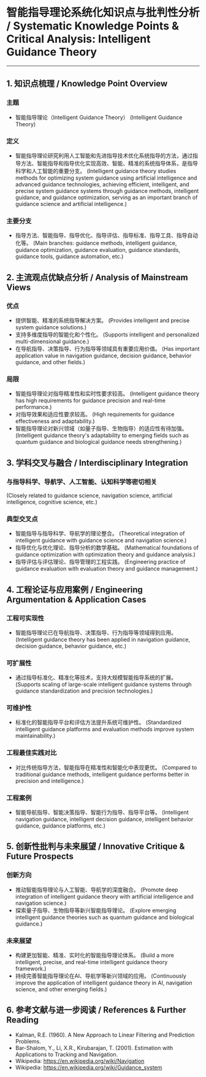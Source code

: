 # 智能指导理论系统化知识点与批判性分析 / Systematic Knowledge Points & Critical Analysis: Intelligent Guidance Theory

---

## 1. 知识点梳理 / Knowledge Point Overview

### 主题

- 智能指导理论（Intelligent Guidance Theory）
  (Intelligent Guidance Theory)

### 定义

- 智能指导理论研究利用人工智能和先进指导技术优化系统指导的方法，通过指导方法、智能指导和指导优化实现高效、智能、精准的系统指导体系，是指导科学和人工智能的重要分支。
  (Intelligent guidance theory studies methods for optimizing system guidance using artificial intelligence and advanced guidance technologies, achieving efficient, intelligent, and precise system guidance systems through guidance methods, intelligent guidance, and guidance optimization, serving as an important branch of guidance science and artificial intelligence.)

### 主要分支

- 指导方法、智能指导、指导优化、指导评估、指导标准、指导工具、指导自动化等。
  (Main branches: guidance methods, intelligent guidance, guidance optimization, guidance evaluation, guidance standards, guidance tools, guidance automation, etc.)

## 2. 主流观点优缺点分析 / Analysis of Mainstream Views

### 优点

- 提供智能、精准的系统指导解决方案。
  (Provides intelligent and precise system guidance solutions.)
- 支持多维度指导的智能化和个性化。
  (Supports intelligent and personalized multi-dimensional guidance.)
- 在导航指导、决策指导、行为指导等领域具有重要应用价值。
  (Has important application value in navigation guidance, decision guidance, behavior guidance, and other fields.)

### 局限

- 智能指导理论对指导精准性和实时性要求较高。
  (Intelligent guidance theory has high requirements for guidance precision and real-time performance.)
- 对指导效果和适应性要求较高。
  (High requirements for guidance effectiveness and adaptability.)
- 智能指导理论对新兴领域（如量子指导、生物指导）的适应性有待加强。
  (Intelligent guidance theory's adaptability to emerging fields such as quantum guidance and biological guidance needs strengthening.)

## 3. 学科交叉与融合 / Interdisciplinary Integration

### 与指导科学、导航学、人工智能、认知科学等密切相关

  (Closely related to guidance science, navigation science, artificial intelligence, cognitive science, etc.)

### 典型交叉点

- 智能指导与指导科学、导航学的理论整合。
  (Theoretical integration of intelligent guidance with guidance science and navigation science.)
- 指导优化与优化理论、指导分析的数学基础。
  (Mathematical foundations of guidance optimization with optimization theory and guidance analysis.)
- 指导评估与评估理论、指导管理的工程实践。
  (Engineering practice of guidance evaluation with evaluation theory and guidance management.)

## 4. 工程论证与应用案例 / Engineering Argumentation & Application Cases

### 工程可实现性

- 智能指导理论已在导航指导、决策指导、行为指导等领域得到应用。
  (Intelligent guidance theory has been applied in navigation guidance, decision guidance, behavior guidance, etc.)

### 可扩展性

- 通过指导标准化、精准化等技术，支持大规模智能指导系统的扩展。
  (Supports scaling of large-scale intelligent guidance systems through guidance standardization and precision technologies.)

### 可维护性

- 标准化的智能指导平台和评估方法提升系统可维护性。
  (Standardized intelligent guidance platforms and evaluation methods improve system maintainability.)

### 工程最佳实践对比

- 对比传统指导方法，智能指导在精准性和智能化中表现更优。
  (Compared to traditional guidance methods, intelligent guidance performs better in precision and intelligence.)

### 工程案例

- 智能导航指导、智能决策指导、智能行为指导、指导平台等。
  (Intelligent navigation guidance, intelligent decision guidance, intelligent behavior guidance, guidance platforms, etc.)

## 5. 创新性批判与未来展望 / Innovative Critique & Future Prospects

### 创新方向

- 推动智能指导理论与人工智能、导航学的深度融合。
  (Promote deep integration of intelligent guidance theory with artificial intelligence and navigation science.)
- 探索量子指导、生物指导等新兴智能指导理论。
  (Explore emerging intelligent guidance theories such as quantum guidance and biological guidance.)

### 未来展望

- 构建更加智能、精准、实时化的智能指导理论体系。
  (Build a more intelligent, precise, and real-time intelligent guidance theory framework.)
- 持续完善智能指导理论在AI、导航学等新兴领域的应用。
  (Continuously improve the application of intelligent guidance theory in AI, navigation science, and other emerging fields.)

## 6. 参考文献与进一步阅读 / References & Further Reading

- Kalman, R.E. (1960). A New Approach to Linear Filtering and Prediction Problems.
- Bar-Shalom, Y., Li, X.R., Kirubarajan, T. (2001). Estimation with Applications to Tracking and Navigation.
- Wikipedia: <https://en.wikipedia.org/wiki/Navigation>
- Wikipedia: <https://en.wikipedia.org/wiki/Guidance_system>
